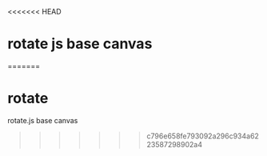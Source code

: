 <<<<<<< HEAD
# rotate js base canvas
=======
# rotate
rotate.js base canvas
>>>>>>> c796e658fe793092a296c934a6223587298902a4
